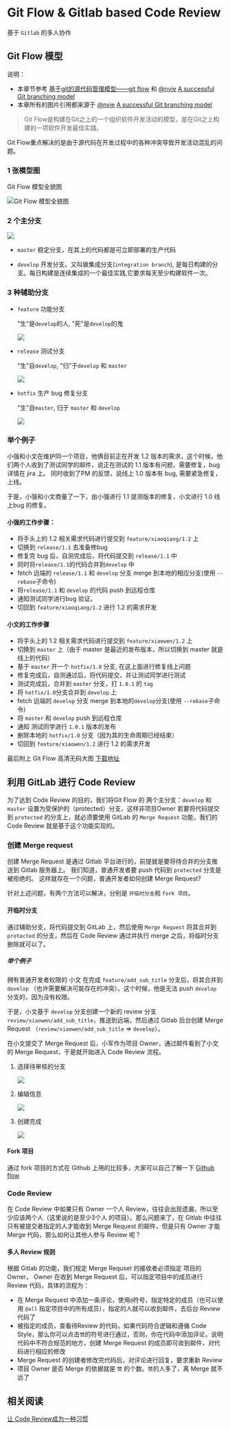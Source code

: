 # Git Flow & Gitlab based Code Review

基于 `Gitlab` 的多人协作

## Git Flow 模型
说明：

- 本章节参考 [基于git的源代码管理模型——git flow](http://www.ituring.com.cn/article/56870) 和 [@nvie](http://twitter.com/nvie) [A successful Git branching model](http://nvie.com/posts/a-successful-git-branching-model/)
- 本章所有的图片引用都来源于 [@nvie](http://twitter.com/nvie) [A successful Git branching model](http://nvie.com/posts/a-successful-git-branching-model/)


> Git Flow是构建在Git之上的一个组织软件开发活动的模型，是在Git之上构建的一项软件开发最佳实践。

Git Flow重点解决的是由于源代码在开发过程中的各种冲突导致开发活动混乱的问题。

### 1 张模型图
Git Flow 模型全貌图

![Git Flow 模型全貌图](img/git-flow.png)



### 2 个主分支

![](img/main-branches.png)

- `master`
	稳定分支，在其上的代码都是可立即部署的生产代码

- `develop`
	开发分支，又叫做集成分支(`integration branch`), 是每日构建的分支。每日构建是连续集成的一个最佳实践,它要求每天至少构建软件一次。

### 3 种辅助分支
- `feature` 功能分支

	"生"是`develop`的人, "死"是`develop`的鬼

	![](img/fb.png)

- `release` 测试分支

	"生"自`develop`, "归"于`develop` 和 `master`

	![](img/rb.png)
	
	
- `hotfix` 生产 bug 修复分支

	"生"自`master`, 归于 `master` 和 `develop`

	![](img/hb.png)


### 举个例子

小强和小文在维护同一个项目，他俩目前正在开发 1.2 版本的需求，这个时候，他们两个人收到了测试同学的邮件，说正在测试的 1.1 版本有问题，需要修复，bug 详情在 jira 上。 同时收到了PM 的反馈，说线上 1.0 版本有 bug, 需要紧急修复，上线。

于是，小强和小文商量了一下，由小强进行 1.1 提测版本的修复，小文进行 1.0 线上bug 的修复。

#### 小强的工作步骤：
- 将手头上的 1.2 相关需求代码进行提交到 `feature/xiaoqiang/1.2` 上
- 切换到 `release/1.1` 去准备修bug
- 修复完 bug 后，自测完成后，将代码提交到 `release/1.1` 中
- 同时将`release/1.1`的代码合并到`develop` 中
- fetch 远端的 `release/1.1` 和 `develop` 分支 merge 到本地的相应分支(使用 `--rebase`子命令)
- 将`release/1.1` 和 `develop` 的代码 push 到远程仓库
- 通知测试同学进行bug 验证。
- 切回到 `feature/xiaoqiang/1.2` 进行 1.2 的需求开发

#### 小文的工作步骤
- 将手头上的 1.2 相关需求代码进行提交到 `feature/xiaowen/1.2` 上
- 切换到 `master` 上（由于 master 是最近的发布版本，所以切换到 master 就是线上的代码）
- 基于 `master` 开一个 `hotfix/1.0` 分支, 在这上面进行修复线上问题
- 修复完成后，自测通过后，将代码提交，并让测试同学进行测试
- 测试完成后，合并到 `master` 分支，打 `1.0.1` 的 `tag`
- 将 `hotfix/1.0`分支合并到 `develop` 上
- fetch 远端的 `develop` 分支 merge 到本地的`develop`分支(使用 `--rebase`子命令)
- 将 `master` 和 `develop` push 到远程仓库
- 通知 测试同学进行 `1.0.1` 版本的发布
- 删除本地的 `hotfix/1.0` 分支（因为其的生命周期已经结束）
- 切回到 `feature/xiaowen/1.2` 进行 1.2 的需求开发

最后附上 Git Flow 高清无码大图 [下载地址](http://github.com/downloads/nvie/gitflow/Git-branching-model-src.key.zip) 

## 利用 GitLab 进行 Code Review

为了达到 Code Review 的目的，我们将Git Flow 的 两个主分支：`develop` 和 `master` 设置为受保护的（protected）分支，这样非项目Owner 若要将代码提交到 `protected` 的分支上，就必须要使用 GitLab 的 `Merge Request` 功能，我们的 Code Review 就是基于这个功能实现的。

### 创建 Merge request
创建 Merge Request 是通过 Gitlab 平台进行的，前提就是要将待合并的分支推送到 Gitlab 服务器上。 我们知道，普通开发者要 push 代码到 `protected` 分支是被拒绝的。 这样就存在一个问题，普通开发者如何创建 Merge Request?

针对上述问题，有两个方法可以解决，分别是 `开临时分支`和 `fork 项目`。

#### 开临时分支
通过辅助分支，将代码提交到 GitLab 上，然后使用 `Merge Request` 将其合并到 `protected` 的分支，然后在 Code Review 通过并执行 merge 之后，将临时分支删除就可以了。

##### 举个例子
拥有普通开发者权限的 小文 在完成 `feature/add_sub_title` 分支后，将其合并到 `develop` （也许需要解决可能存在的冲突）。这个时候，他是无法 push `develop` 分支的，因为没有权限。

于是，小文基于 `develop` 分支创建一个新的 review 分支 `review/xiaowen/add_sub_title`，推送到远端，然后通过 Gitlab 后台创建 Merge Request （`review/xiaowen/add_sub_title` => `develop`）。

在小文提交了 Merge Request 后，小军作为项目 Owner，通过邮件看到了小文的 Merge Request，于是就开始进入 Code Review 流程。

1. 选择待审核的分支

	![](img/create-merge-request_1.png)

2. 编辑信息
	
	![](img/create-merge-request_2.png)

3. 创建完成

	![](img/create-merge-request_3.png)


#### Fork 项目
通过 fork 项目的方式在 Github 上用的比较多，大家可以自己了解一下 [Github flow](https://guides.github.com/introduction/flow/)

### Code Review
在 Code Review 中如果只有 Owner 一个人 Review，往往会出现遗漏，所以至少应该两个人（这里说的是至少3个人 的项目）。那么问题来了，在 Gitlab 中往往只有被提交者指定的人才能收到 Merge Request 的邮件，但是只有 Owner 才能 Merge 代码，那么如何让其他人参与 Review 呢？

#### 多人 Review 规则
根据 Gitlab 的功能，我们规定 Merge Requset 的接收者必须指定 项目的 Owner， Owner 在收到 Merge Request 后，可以指定项目中的成员进行 Review 代码，具体的流程为： 

- 在 Merge Request 中添加一条评论，使用`@`符号，指定特定的成员（也可以使用 `@all` 指定项目中的所有成员），指定的人就可以收到邮件，去后台 Review 代码了
- 被指定的成员，查看待Review 的代码，如果代码符合逻辑和遵循 Code Style，那么你可以点击`赞`的符号进行通过，否则，你在代码中添加评论，说明代码中不符合规范的地方，创建 Merge Request 的成员即可收到邮件，对代码进行相应的修改
- Merge Request 的创建者修改完代码后，对评论进行回复，要求重新 Review
- 项目 Owner 是否 Merge 的依据就是 `赞` 的个数。`赞`的人多了，离 Merge 就不远了


## 相关阅读
[让 Code Review成为一种习惯](http://mobile.51cto.com/aprogram-472272.htm)


